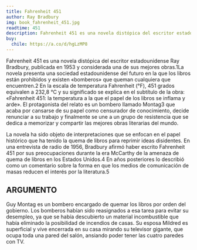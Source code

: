```yaml
---
title: Fahrenheit 451
author: Ray Bradbury
img: book_fahrenheit_451.jpg
readtime: 451
description: Fahrenheit 451 es una novela distópica del escritor estadounidense Ray Bradbury, publicada en 1953 y considerada una de sus mejores obras.​ La novela presenta una sociedad estadounidense del futuro en la que los libros están prohibidos y existen «bomberos» que queman cualquiera que encuentren.
buy:
  chile: https://a.co/d/hgLzMP8
---
```


Fahrenheit 451 es una novela distópica del escritor estadounidense Ray Bradbury, publicada en 1953 y considerada una de sus mejores obras.1​ La novela presenta una sociedad estadounidense del futuro en la que los libros están prohibidos y existen «bomberos» que queman cualquiera que encuentren.2​ En la escala de temperatura Fahrenheit (°F), 451 grados equivalen a 232,8 °C y su significado se explica en el subtítulo de la obra: «Fahrenheit 451: la temperatura a la que el papel de los libros se inflama y arde». El protagonista del relato es un bombero llamado Montag3​ que acaba por cansarse de su papel como censurador de conocimiento, decide renunciar a su trabajo y finalmente se une a un grupo de resistencia que se dedica a memorizar y compartir las mejores obras literarias del mundo.

La novela ha sido objeto de interpretaciones que se enfocan en el papel histórico que ha tenido la quema de libros para reprimir ideas disidentes. En una entrevista de radio de 1956, Bradbury afirmó haber escrito Fahrenheit 451 por sus preocupaciones durante la era McCarthy de la amenaza de quema de libros en los Estados Unidos.4​ En años posteriores lo describió como un comentario sobre la forma en que los medios de comunicación de masas reducen el interés por la literatura.5​

## ARGUMENTO

Guy Montag es un bombero encargado de quemar los libros por orden del gobierno. Los bomberos habían sido reasignados a esa tarea para evitar su desempleo, ya que se había descubierto un material incombustible que había eliminado la posibilidad de incendios de casas. Su esposa Mildred es superficial y vive encerrada en su casa mirando su televisor gigante, que ocupa toda una pared del salón, ansiando poder tener las cuatro paredes con TV.
